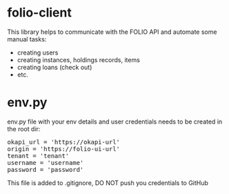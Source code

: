 # folio-client 

This library helps to communicate with the FOLIO API and automate some manual tasks:
- creating users
- creating instances, holdings records, items
- creating loans (check out)
- etc.

# env.py

env.py file with your env details and user credentials needs to be created in the root dir:

<pre>
okapi_url = 'https://okapi-url'
origin = 'https://folio-ui-url'
tenant = 'tenant'
username = 'username'
password = 'password'
</pre>

This file is added to .gitignore, DO NOT push you credentials to GitHub